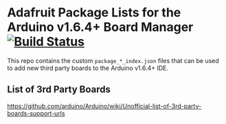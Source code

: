 # Adafruit Package Lists for the Arduino v1.6.4+ Board Manager [![Build Status](https://travis-ci.com/adafruit/arduino-board-index.svg?branch=gh-pages)](https://travis-ci.com/adafruit/arduino-board-index)

This repo contains the custom `package_*_index.json` files that can be used to add new
third party boards to the Arduino v1.6.4+ IDE.

## List of 3rd Party Boards

https://github.com/arduino/Arduino/wiki/Unofficial-list-of-3rd-party-boards-support-urls

